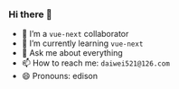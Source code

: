 ### Hi there 👋

- 🔭 I’m a `vue-next` collaborator
- 🌱 I’m currently learning `vue-next`
- 💬 Ask me about everything
- 📫 How to reach me: `daiwei521@126.com`
- 😄 Pronouns: edison
